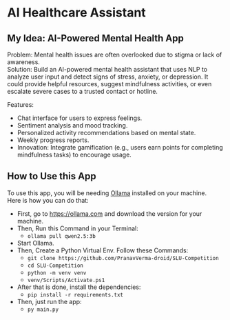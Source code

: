 # AI Healthcare Assistant

## My Idea: AI-Powered Mental Health App

Problem: Mental health issues are often overlooked due to stigma or lack of awareness.<br>
Solution: Build an AI-powered mental health assistant that uses NLP to analyze user input and detect signs of stress, anxiety, or depression. It could provide helpful resources, suggest mindfulness activities, or even escalate severe cases to a trusted contact or hotline.<br>

Features:<br>
- Chat interface for users to express feelings.
- Sentiment analysis and mood tracking.
- Personalized activity recommendations based on mental state.
- Weekly progress reports.
- Innovation: Integrate gamification (e.g., users earn points for completing mindfulness tasks) to encourage usage.

## How to Use this App

To use this app, you will be needing [Ollama](https://ollama.com) installed on your machine.<br>
Here is how you can do that:

- First, go to https://ollama.com and download the version for your machine.
- Then, Run this Command in your Terminal:
  - ```ollama pull qwen2.5:3b```
- Start Ollama.
- Then, Create a Python Virtual Env. Follow these Commands:
  - ```git clone https://github.com/PranavVerma-droid/SLU-Competition```
  - ```cd SLU-Competition```
  - ```python -m venv venv```
  - ```venv/Scripts/Activate.ps1```
- After that is done, install the dependencies:
  - ```pip install -r requirements.txt```
- Then, just run the app:
  - ```py main.py```


